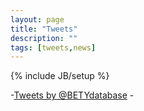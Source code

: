 ```yaml
---
layout: page
title: "Tweets"
description: ""
tags: [tweets,news]
---
```

{% include JB/setup %}

-<a class="twitter-timeline" href="https://twitter.com/BETYdatabase" data-widget-id="626768731251675136">Tweets by @BETYdatabase</a>
-<script>!function(d,s,id){var js,fjs=d.getElementsByTagName(s)[0],p=/^http:/.test(d.location)?'http':'https';if(!d.getElementById(id)){js=d.createElement(s);js.id=id;js.src=p+"://platform.twitter.com/widgets.js";fjs.parentNode.insertBefore(js,fjs);}}(document,"script","twitter-wjs");</script>

